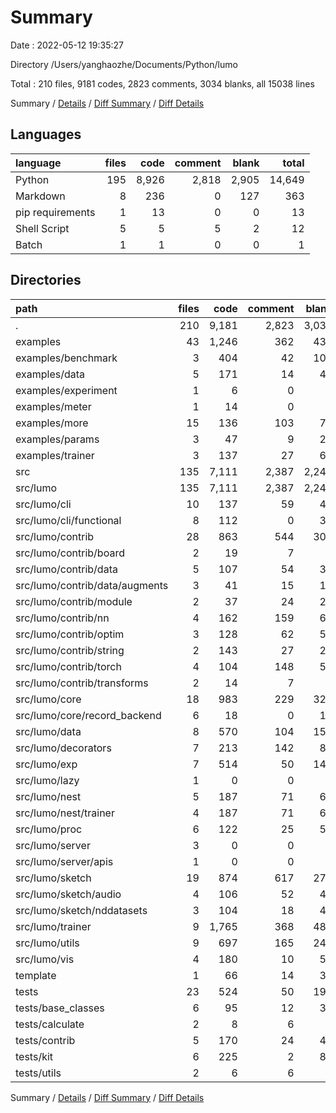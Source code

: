 # Summary

Date : 2022-05-12 19:35:27

Directory /Users/yanghaozhe/Documents/Python/lumo

Total : 210 files,  9181 codes, 2823 comments, 3034 blanks, all 15038 lines

Summary / [Details](details.md) / [Diff Summary](diff.md) / [Diff Details](diff-details.md)

## Languages
| language | files | code | comment | blank | total |
| :--- | ---: | ---: | ---: | ---: | ---: |
| Python | 195 | 8,926 | 2,818 | 2,905 | 14,649 |
| Markdown | 8 | 236 | 0 | 127 | 363 |
| pip requirements | 1 | 13 | 0 | 0 | 13 |
| Shell Script | 5 | 5 | 5 | 2 | 12 |
| Batch | 1 | 1 | 0 | 0 | 1 |

## Directories
| path | files | code | comment | blank | total |
| :--- | ---: | ---: | ---: | ---: | ---: |
| . | 210 | 9,181 | 2,823 | 3,034 | 15,038 |
| examples | 43 | 1,246 | 362 | 436 | 2,044 |
| examples/benchmark | 3 | 404 | 42 | 100 | 546 |
| examples/data | 5 | 171 | 14 | 45 | 230 |
| examples/experiment | 1 | 6 | 0 | 1 | 7 |
| examples/meter | 1 | 14 | 0 | 5 | 19 |
| examples/more | 15 | 136 | 103 | 75 | 314 |
| examples/params | 3 | 47 | 9 | 20 | 76 |
| examples/trainer | 3 | 137 | 27 | 62 | 226 |
| src | 135 | 7,111 | 2,387 | 2,242 | 11,740 |
| src/lumo | 135 | 7,111 | 2,387 | 2,242 | 11,740 |
| src/lumo/cli | 10 | 137 | 59 | 47 | 243 |
| src/lumo/cli/functional | 8 | 112 | 0 | 35 | 147 |
| src/lumo/contrib | 28 | 863 | 544 | 308 | 1,715 |
| src/lumo/contrib/board | 2 | 19 | 7 | 9 | 35 |
| src/lumo/contrib/data | 5 | 107 | 54 | 35 | 196 |
| src/lumo/contrib/data/augments | 3 | 41 | 15 | 12 | 68 |
| src/lumo/contrib/module | 2 | 37 | 24 | 20 | 81 |
| src/lumo/contrib/nn | 4 | 162 | 159 | 60 | 381 |
| src/lumo/contrib/optim | 3 | 128 | 62 | 54 | 244 |
| src/lumo/contrib/string | 2 | 143 | 27 | 27 | 197 |
| src/lumo/contrib/torch | 4 | 104 | 148 | 52 | 304 |
| src/lumo/contrib/transforms | 2 | 14 | 7 | 6 | 27 |
| src/lumo/core | 18 | 983 | 229 | 328 | 1,540 |
| src/lumo/core/record_backend | 6 | 18 | 0 | 10 | 28 |
| src/lumo/data | 8 | 570 | 104 | 157 | 831 |
| src/lumo/decorators | 7 | 213 | 142 | 83 | 438 |
| src/lumo/exp | 7 | 514 | 50 | 144 | 708 |
| src/lumo/lazy | 1 | 0 | 0 | 1 | 1 |
| src/lumo/nest | 5 | 187 | 71 | 63 | 321 |
| src/lumo/nest/trainer | 4 | 187 | 71 | 62 | 320 |
| src/lumo/proc | 6 | 122 | 25 | 57 | 204 |
| src/lumo/server | 3 | 0 | 0 | 3 | 3 |
| src/lumo/server/apis | 1 | 0 | 0 | 1 | 1 |
| src/lumo/sketch | 19 | 874 | 617 | 278 | 1,769 |
| src/lumo/sketch/audio | 4 | 106 | 52 | 40 | 198 |
| src/lumo/sketch/nddatasets | 3 | 104 | 18 | 44 | 166 |
| src/lumo/trainer | 9 | 1,765 | 368 | 481 | 2,614 |
| src/lumo/utils | 9 | 697 | 165 | 240 | 1,102 |
| src/lumo/vis | 4 | 180 | 10 | 50 | 240 |
| template | 1 | 66 | 14 | 38 | 118 |
| tests | 23 | 524 | 50 | 199 | 773 |
| tests/base_classes | 6 | 95 | 12 | 39 | 146 |
| tests/calculate | 2 | 8 | 6 | 7 | 21 |
| tests/contrib | 5 | 170 | 24 | 49 | 243 |
| tests/kit | 6 | 225 | 2 | 88 | 315 |
| tests/utils | 2 | 6 | 6 | 6 | 18 |

Summary / [Details](details.md) / [Diff Summary](diff.md) / [Diff Details](diff-details.md)